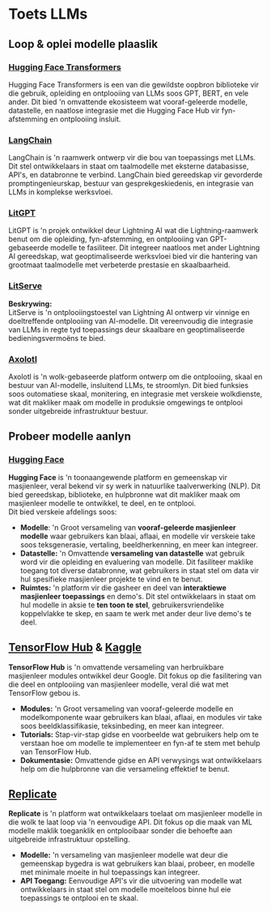 # Toets LLMs

## Loop & oplei modelle plaaslik

### [**Hugging Face Transformers**](https://github.com/huggingface/transformers)

Hugging Face Transformers is een van die gewildste oopbron biblioteke vir die gebruik, opleiding en ontplooiing van LLMs soos GPT, BERT, en vele ander. Dit bied 'n omvattende ekosisteem wat vooraf-geleerde modelle, datastelle, en naatlose integrasie met die Hugging Face Hub vir fyn-afstemming en ontplooiing insluit.

### [**LangChain**](https://github.com/langchain-ai/langchain)

LangChain is 'n raamwerk ontwerp vir die bou van toepassings met LLMs. Dit stel ontwikkelaars in staat om taalmodelle met eksterne databasisse, API's, en databronne te verbind. LangChain bied gereedskap vir gevorderde promptingenieurskap, bestuur van gesprekgeskiedenis, en integrasie van LLMs in komplekse werksvloei.

### [**LitGPT**](https://github.com/Lightning-AI/litgpt)

LitGPT is 'n projek ontwikkel deur Lightning AI wat die Lightning-raamwerk benut om die opleiding, fyn-afstemming, en ontplooiing van GPT-gebaseerde modelle te fasiliteer. Dit integreer naatloos met ander Lightning AI gereedskap, wat geoptimaliseerde werksvloei bied vir die hantering van grootmaat taalmodelle met verbeterde prestasie en skaalbaarheid.

### [**LitServe**](https://github.com/Lightning-AI/LitServe)

**Beskrywing:**\
LitServe is 'n ontplooiingstoestel van Lightning AI ontwerp vir vinnige en doeltreffende ontplooiing van AI-modelle. Dit vereenvoudig die integrasie van LLMs in regte tyd toepassings deur skaalbare en geoptimaliseerde bedieningsvermoëns te bied.

### [**Axolotl**](https://github.com/axolotl-ai-cloud/axolotl)

Axolotl is 'n wolk-gebaseerde platform ontwerp om die ontplooiing, skaal en bestuur van AI-modelle, insluitend LLMs, te stroomlyn. Dit bied funksies soos outomatiese skaal, monitering, en integrasie met verskeie wolkdienste, wat dit makliker maak om modelle in produksie omgewings te ontplooi sonder uitgebreide infrastruktuur bestuur.

## Probeer modelle aanlyn

### [**Hugging Face**](https://huggingface.co/)

**Hugging Face** is 'n toonaangewende platform en gemeenskap vir masjienleer, veral bekend vir sy werk in natuurlike taalverwerking (NLP). Dit bied gereedskap, biblioteke, en hulpbronne wat dit makliker maak om masjienleer modelle te ontwikkel, te deel, en te ontplooi.\
Dit bied verskeie afdelings soos:

* **Modelle**: 'n Groot versameling van **vooraf-geleerde masjienleer modelle** waar gebruikers kan blaai, aflaai, en modelle vir verskeie take soos teksgenerasie, vertaling, beeldherkenning, en meer kan integreer.
* **Datastelle:** 'n Omvattende **versameling van datastelle** wat gebruik word vir die opleiding en evaluering van modelle. Dit fasiliteer maklike toegang tot diverse databronne, wat gebruikers in staat stel om data vir hul spesifieke masjienleer projekte te vind en te benut.
* **Ruimtes:** 'n platform vir die gasheer en deel van **interaktiewe masjienleer toepassings** en demo's. Dit stel ontwikkelaars in staat om hul modelle in aksie te **ten toon te stel**, gebruikersvriendelike koppelvlakke te skep, en saam te werk met ander deur live demo's te deel.

## [**TensorFlow Hub**](https://www.tensorflow.org/hub) **&** [**Kaggle**](https://www.kaggle.com/)

**TensorFlow Hub** is 'n omvattende versameling van herbruikbare masjienleer modules ontwikkel deur Google. Dit fokus op die fasilitering van die deel en ontplooiing van masjienleer modelle, veral dié wat met TensorFlow gebou is.

* **Modules:** 'n Groot versameling van vooraf-geleerde modelle en modelkomponente waar gebruikers kan blaai, aflaai, en modules vir take soos beeldklassifikasie, teksinbeding, en meer kan integreer.
* **Tutorials:** Stap-vir-stap gidse en voorbeelde wat gebruikers help om te verstaan hoe om modelle te implementeer en fyn-af te stem met behulp van TensorFlow Hub.
* **Dokumentasie:** Omvattende gidse en API verwysings wat ontwikkelaars help om die hulpbronne van die versameling effektief te benut.

## [**Replicate**](https://replicate.com/home)

**Replicate** is 'n platform wat ontwikkelaars toelaat om masjienleer modelle in die wolk te laat loop via 'n eenvoudige API. Dit fokus op die maak van ML modelle maklik toeganklik en ontplooibaar sonder die behoefte aan uitgebreide infrastruktuur opstelling.

* **Modelle:** 'n versameling van masjienleer modelle wat deur die gemeenskap bygedra is wat gebruikers kan blaai, probeer, en modelle met minimale moeite in hul toepassings kan integreer.
* **API Toegang:** Eenvoudige API's vir die uitvoering van modelle wat ontwikkelaars in staat stel om modelle moeiteloos binne hul eie toepassings te ontplooi en te skaal.
